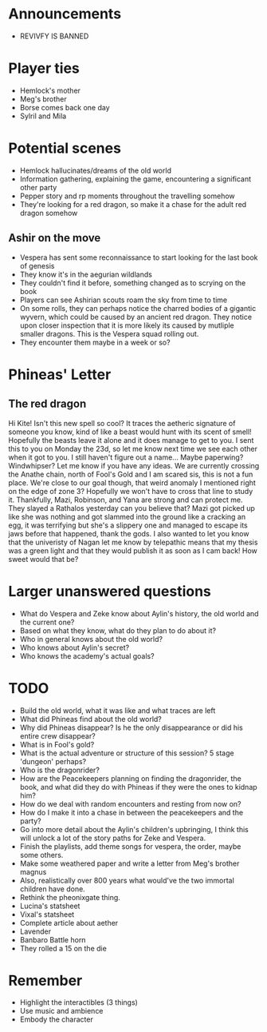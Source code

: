 # Announcements
- REVIVFY IS BANNED 

# Player ties
- Hemlock's mother
- Meg's brother
- Borse comes back one day
- Sylril and Mila 

# Potential scenes

 - Hemlock hallucinates/dreams of the old world 
 - Information gathering, explaining the game, encountering a significant other party
 - Pepper story and rp moments throughout the travelling somehow
 - They're looking for a red dragon, so make it a chase for the adult red dragon somehow

## Ashir on the move
 - Vespera has sent some reconnaissance to start looking for the last book of genesis
 - They know it's in the aegurian wildlands 
 - They couldn't find it before, something changed as to scrying on the book
 - Players can see Ashirian scouts roam the sky from time to time 
 - On some rolls, they can perhaps notice the charred bodies of a gigantic wyvern, which could be caused by an ancient red dragon. They notice upon closer inspection that it is more likely its caused by mutliple smaller dragons. This is the Vespera squad rolling out. 
- They encounter them maybe in a week or so? 

# Phineas' Letter

## The red dragon


Hi Kite! Isn't this new spell so cool? It traces the aetheric signature of someone you know, kind of like a beast would hunt with its scent of smell! Hopefully the beasts leave it alone and it does manage to get to you. I sent this to you on Monday the 23d, so let me know next time we see each other when it got to you. I still haven't figure out a name... Maybe paperwing? Windwhipser? Let me know if you have any ideas. We are currently crossing the Anathe chain, north of Fool's Gold and I am scared sis, this is not a fun place. We're close to our goal though, that weird anomaly I mentioned right on the edge of zone 3? Hopefully we won't have to cross that line to study it. Thankfully, Mazi, Robinson, and Yana are strong and can protect me. They slayed a Rathalos yesterday can you believe that? Mazi got picked up like she was nothing and got slammed into the ground like a cracking an egg, it was terrifying but she's a slippery one and managed to escape its jaws before that happened, thank the gods. I also wanted to let you know that the univeristy of Nagan let me know by telepathic means that my thesis was a green light and that they would publish it as soon as I cam back! How sweet would that be? 
# Larger unanswered questions

- What do Vespera and Zeke know about Aylin's history, the old world and the current one?
- Based on what they know, what do they plan to do about it? 
- Who in general knows about the old world? 
- Who knows about Aylin's secret?
- Who knows the academy's actual goals? 

# TODO

- Build the old world, what it was like and what traces are left
- What did Phineas find about the old world?
- Why did Phineas disappear? Is he the only disappearance or did his entire crew disappear? 
- What is in Fool's gold? 
- What is the actual adventure or structure of this session? 5 stage 'dungeon' perhaps? 
- Who is the dragonrider? 
- How are the Peacekeepers planning on finding the dragonrider, the book, and what did they do with Phineas if they were the ones to kidnap him? 
- How do we deal with random encounters and resting from now on? 
- How do I make it into a chase in between the peacekeepers and the party?
- Go into more detail about the Aylin's children's upbringing, I think this will unlock a lot of the story paths for Zeke and Vespera. 
- Finish the playlists, add theme songs for vespera, the order, maybe some others.
- Make some weathered paper and write a letter from Meg's brother magnus
- Also, realistically over 800 years what would've the two immortal children have done.
- Rethink the pheonixgate thing. 
- Lucina's statsheet
- Vixal's statsheet
- Complete article about aether
- Lavender
- Banbaro Battle horn
- They rolled a 15 on the die

# Remember
- Highlight the interactibles (3 things)
- Use music and ambience 
- Embody the character